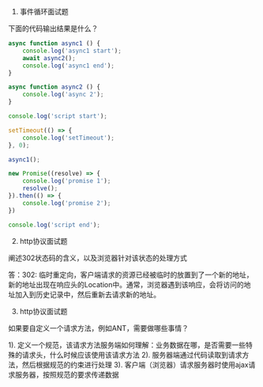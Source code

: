 1. 事件循环面试题

下面的代码输出结果是什么？

```js
async function async1 () {
    console.log('async1 start');
    await async2();
    console.log('async1 end');
}

async function async2 () {
    console.log('async 2');
}

console.log('script start');

setTimeout(() => {
    console.log('setTimeout');
}, 0);

async1();

new Promise((resolve) => {
    console.log('promise 1');
    resolve();
}).then(() => {
    console.log('promise 2');
})

console.log('script end');
```

2. http协议面试题

阐述302状态码的含义，以及浏览器针对该状态的处理方式

答：302: 临时重定向，客户端请求的资源已经被临时的放置到了一个新的地址，新的地址出现在响应头的Location中。通常，浏览器遇到该响应，会将访问的地址加入到历史记录中，然后重新去请求新的地址。


3. http协议面试题

如果要自定义一个请求方法，例如ANT，需要做哪些事情？

1). 定义一个规范，该请求方法服务端如何理解：业务数据在哪，是否需要一些特殊的请求头，什么时候应该使用该请求方法
2). 服务器端通过代码读取到请求方法，然后根据规范的约束进行处理
3). 客户端（浏览器）请求服务器时使用ajax请求服务器，按照规范的要求传递数据
